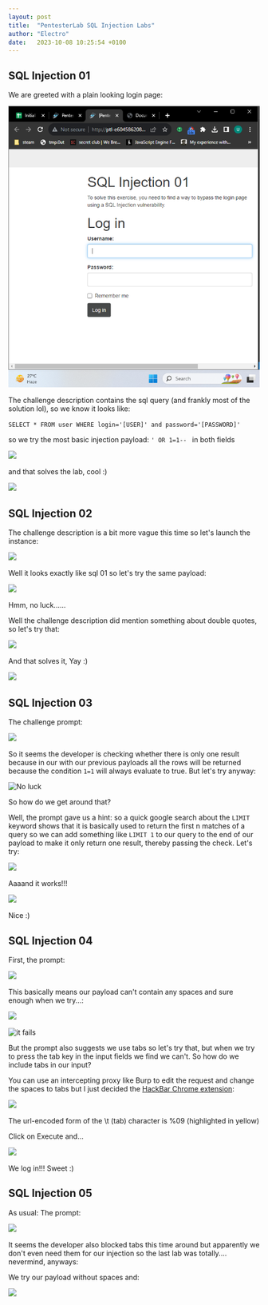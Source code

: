 ```yaml
---
layout: post
title:  "PentesterLab SQL Injection Labs"
author: "Electro"
date:   2023-10-08 10:25:54 +0100
---
```


## SQL Injection 01
We are greeted with a plain looking login page:

![](/assets/images/sql_01_login_page.png)

The challenge description contains the sql query (and frankly most of the solution lol), so we know it looks like:

 ```SELECT * FROM user WHERE login='[USER]' and password='[PASSWORD]'```

 so we try the most basic injection payload:
```' OR 1=1-- ``` in both fields

![](/assets/images/sql_01_payload.png)

and that solves the lab, cool :)

![](/assets/images/sql_01_solved.png)

## SQL Injection 02

The challenge description is a bit more vague this time so let's launch the instance:

![](/assets/images/sql_02_login_page.png)

Well it looks exactly like sql 01 so let's try the same payload:

![](/assets/images/sql_02_invalid.png)

Hmm, no luck......

Well the challenge description did mention something about double quotes, so let's try that:

![](/assets/images/sql_02_double_quotes.png)

And that solves it, Yay :)

![](/assets/images/sql_02_solved.png)

## SQL Injection 03

The challenge prompt:

![ ](/assets/images/sql_03_prompt.png)

So it seems the developer is checking whether there is only one result because in our with our previous payloads all the rows will be returned because the condition ```1=1``` will always evaluate to true. But let's try anyway:

![No luck](/assets/images/sql_03_failed.png)


So how do we get around that?

Well, the prompt gave us a hint: so a quick google search about the ```LIMIT``` keyword shows that it is basically used to return the first n matches of a query so we can add something like ```LIMIT 1``` to our query to the end of our payload to make it only return one result, thereby passing the check. 
Let's try:

![ ](/assets/images/sql_03_limit.png)

Aaaand it works!!!

![ ](/assets/images/sql_03_solved.png)

Nice :)


## SQL Injection 04

First, the prompt:

![ ](/assets/images/sql_04_prompt.png)

This basically means our payload can't contain any spaces and sure enough when we try...:

![ ](/assets/images/sql_04_try_quotes.png)


![it fails](/assets/images/sql_04_failed.png)

But the prompt also suggests we use tabs so let's try that, but when we try to press the tab key in the input fields we find we can't. So how do we include tabs in our input? 

You can use an intercepting proxy like Burp to edit the request and change the spaces to tabs but I just decided the [HackBar Chrome extension](https://chrome.google.com/webstore/detail/hackbar/ginpbkfigcoaokgflihfhhmglmbchinc/related):


![ ](/assets/images/sql_04_hackbar.png)

The url-encoded form of the \t (tab) character is %09 (highlighted in yellow)

Click on Execute and...

![ ](/assets/images/sql_04_solved.png)

We log in!!! Sweet :)

## SQL Injection 05

As usual: The prompt:

![ ](/assets/images/sql_05_prompt.png)

It seems the developer also blocked tabs this time around but apparently we don't even need them for our injection so the last lab was totally.... nevermind, anyways:

We try our payload without spaces and:

![ ](/assets/images/sql_05_payload.png)
